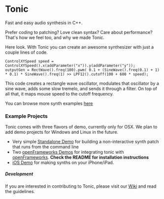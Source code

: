 Tonic
=====

Fast and easy audio synthesis in C++. 

Prefer coding to patching? Love clean syntax? Care about performance? That's how we feel too, and why we made Tonic. 

Here look. With Tonic you can create an awesome synthesizer with just a couple lines of code.


    ControlXYSpeed speed = ControlXYSpeed().x(addParameter("x")).y(addParameter("y"));    
    outputGen = RectWave().freq(100).pwm( 0.1 + (SineWave().freq(0.1) + 1) * 0.1) * SineWave().freq(1) >> LPF12().cutoff(100 + 600 * speed);

This code creates a rectangle wave oscillator, modulates that oscillator by a sine wave, adds some slow tremelo, and sends it through a filter. 
On top of all that, it maps mouse speed to the cutoff frequency. 

You can browse more synth examples [here](http://github.com/TonicAudio/Tonic/tree/master/Demo/Demo%20Synths)

### Example Projects

Tonic comes with three flavors of demo, currently only for OSX. We plan to add demo projects for Windows and Linux in the future.

- Very simple [Standalone Demo](http://github.com/TonicAudio/Tonic/tree/master/Demo/Standalone) for building a non-interactive synth patch that runs from the command line
- Two [openFrameworks Demos](http://github.com/TonicAudio/Tonic/tree/master/Demo/openFrameworks) for integrating tonic with [openFrameworks](http://www.openframeworks.cc). **Check the README for installation instructions**
- [iOS Demo](http://github.com/TonicAudio/Tonic/tree/master/Demo/iOS) for making synths on your iPhone/iPad.


##### Development

If you are interested in contributing to Tonic, please visit our [Wiki](https://github.com/TonicAudio/Tonic/wiki) and read the guidelines.
